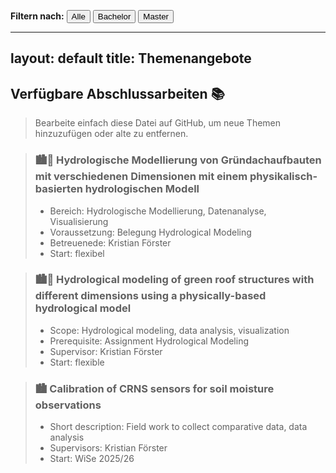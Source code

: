 
<p>
  <strong>Filtern nach:</strong>
  <button onclick="filterThemen('all')">Alle</button>
  <button onclick="filterThemen('bachelor')">Bachelor</button>
  <button onclick="filterThemen('master')">Master</button>
</p>

<script>
  function filterThemen(art) {
    const themen = document.querySelectorAll('.thema');
    themen.forEach(el => {
      if (art === 'all' || el.classList.contains(art)) {
        el.style.display = 'block';
      } else {
        el.style.display = 'none';
      }
    });
  }
</script>

---
layout: default
title: Themenangebote
---

## Verfügbare Abschlussarbeiten 📚

> Bearbeite einfach diese Datei auf GitHub, um neue Themen hinzuzufügen oder alte zu entfernen.

<article class="thema bachelor">

> ### 🏙️🌱 Hydrologische Modellierung von Gründachaufbauten mit verschiedenen Dimensionen mit einem physikalisch-basierten hydrologischen Modell
> * Bereich: Hydrologische Modellierung, Datenanalyse, Visualisierung
> * Voraussetzung: Belegung Hydrological Modeling
> * Betreuenede: Kristian Förster
> * Start: flexibel

</article>


<article class="thema master">
  
> ### 🏙️🌱 Hydrological modeling of green roof structures with different dimensions using a physically-based hydrological model
> * Scope: Hydrological modeling, data analysis, visualization
> * Prerequisite: Assignment Hydrological Modeling
> * Supervisor: Kristian Förster
> * Start: flexible

</article>

<article class="thema master">

> ### 🏙️ Calibration of CRNS sensors for soil moisture observations
> * Short description: Field work to collect comparative data, data analysis
> * Supervisors: Kristian Förster
> * Start: WiSe 2025/26

</article>


<!-- Weitere Themen einfach im gleichen Format anhängen -->
